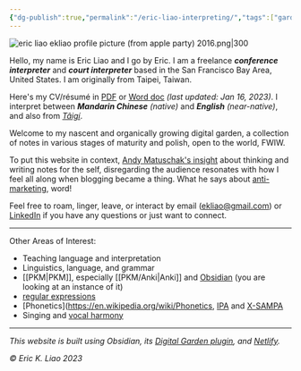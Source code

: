 ```yaml
---
{"dg-publish":true,"permalink":"/eric-liao-interpreting/","tags":["gardenEntry"],"created":"","updated":""}
---
```



![eric liao ekliao profile picture (from apple party) 2016.png|300](/img/user/_attachments/eric%20liao%20ekliao%20profile%20picture%20(from%20apple%20party)%202016.png)

Hello, my name is Eric Liao and I go by Eric. I am a freelance ***conference interpreter*** and ***court interpreter*** based in the San Francisco Bay Area, United States. I am originally from Taipei, Taiwan. 

Here's my CV/résumé in [PDF](https://drive.google.com/file/d/1x2w2NirxGCWH6FfUQIGFDNAa1wWMs3oS/view?usp=sharing) or [Word doc](https://docs.google.com/document/d/1PSfvw_oGpZYrjDhLmePZDfkx-2DQbcLdtMUTyIZMV40/edit?usp=sharing) *(last updated: Jan 16, 2023)*. I interpret between ***Mandarin Chinese*** *(native)* and ***English*** *(near-native)*, and also from *[Tâigí](https://en.wikipedia.org/wiki/Taiwanese_Hokkien)*.
 
Welcome to my nascent and organically growing digital garden, a collection of notes in various stages of maturity and polish, open to the world, FWIW. 

To put this website in context, [Andy Matuschak's insight](https://notes.andymatuschak.org/About_these_notes?stackedNotes=z4SDCZQeRo4xFEQ8H4qrSqd68ucpgE6LU155C) about thinking and writing notes for the self, disregarding the audience resonates with how I feel all along when blogging became a thing. What he says about [anti-marketing](https://notes.andymatuschak.org/About_these_notes?stackedNotes=z21cgR9K3UcQ5a7yPsj2RUim3oM2TzdBByZu&stackedNotes=z4bK6LaSBRetDzuYkeCs3A8mJ8DufTbK4o6FS), word!

Feel free to roam, linger, leave, or interact by email (ekliao@gmail.com) or [LinkedIn](http://linkedin.com/in/ericliaointerpreter) if you have any questions or just want to connect.

---
Other Areas of Interest:

- Teaching language and interpretation
- Linguistics, language, and grammar
- [[PKM\|PKM]], especially [[PKM/Anki\|Anki]] and [Obsidian](https://obsidian.md/) (you are looking at an instance of it)
- [regular expressions](https://en.wikipedia.org/wiki/Regular_expression)
- [Phonetics](https://en.wikipedia.org/wiki/Phonetics, [IPA](https://en.wikipedia.org/wiki/International_Phonetic_Alphabet) and [X-SAMPA](https://en.wikipedia.org/wiki/X-SAMPA)
- Singing and [vocal harmony](https://en.wikipedia.org/wiki/Vocal_harmony)
---

*This website is built using Obsidian, its [Digital Garden plugin](https://github.com/oleeskild/obsidian-digital-garden), and [Netlify](https://www.netlify.com/).*

*© Eric K. Liao 2023*